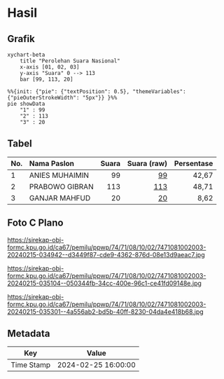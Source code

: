 # Hasil

## Grafik

```mermaid
xychart-beta
    title "Perolehan Suara Nasional"
    x-axis [01, 02, 03]
    y-axis "Suara" 0 --> 113
    bar [99, 113, 20]
```

```mermaid
%%{init: {"pie": {"textPosition": 0.5}, "themeVariables": {"pieOuterStrokeWidth": "5px"}} }%%
pie showData
    "1" : 99
    "2" : 113
    "3" : 20
```

## Tabel

| No. | Nama Paslon    | Suara | Suara (raw) | Persentase |
|:--- |:-------------- | -----:| -----------:| ----------:|
| 1   | ANIES MUHAIMIN | 99    | [99][p-1]   | 42,67      |
| 2   | PRABOWO GIBRAN | 113   | [113][p-2]  | 48,71      |
| 3   | GANJAR MAHFUD  | 20    | [20][p-3]   | 8,62       |


[p-1]: https://github.com/gigit-pemilu/pemilu-2024/blob/main/pilpres/hitung-suara/sub/74-sulawesi-tenggara/sub/71-kota-kendari/sub/08-kadia/sub/1002-bende/sub/003-tps/sub/paslon-1.txt
[p-2]: https://github.com/gigit-pemilu/pemilu-2024/blob/main/pilpres/hitung-suara/sub/74-sulawesi-tenggara/sub/71-kota-kendari/sub/08-kadia/sub/1002-bende/sub/003-tps/sub/paslon-2.txt
[p-3]: https://github.com/gigit-pemilu/pemilu-2024/blob/main/pilpres/hitung-suara/sub/74-sulawesi-tenggara/sub/71-kota-kendari/sub/08-kadia/sub/1002-bende/sub/003-tps/sub/paslon-3.txt

## Foto C Plano

https://sirekap-obj-formc.kpu.go.id/ca67/pemilu/ppwp/74/71/08/10/02/7471081002003-20240215-034942--d3449f87-cde9-4362-876d-08e13d9aeac7.jpg

https://sirekap-obj-formc.kpu.go.id/ca67/pemilu/ppwp/74/71/08/10/02/7471081002003-20240215-035104--050344fb-34cc-400e-96c1-ce41fd09148e.jpg

https://sirekap-obj-formc.kpu.go.id/ca67/pemilu/ppwp/74/71/08/10/02/7471081002003-20240215-035301--4a556ab2-bd5b-40ff-8230-04da4e418b68.jpg


## Metadata

| Key        | Value               |
| ---------- | ------------------- |
| Time Stamp | 2024-02-25 16:00:00 |



